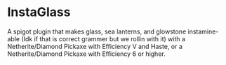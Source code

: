# InstaGlass
A spigot plugin that makes glass, sea lanterns, and glowstone instamine-able (Idk if that is correct grammer but we rollin with it) with a Netherite/Diamond Pickaxe with Efficiency V and Haste, or a Netherite/Diamond Pickaxe with Efficiency 6 or higher.
